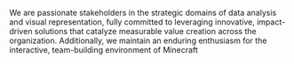We are passionate stakeholders in the strategic domains of data analysis and visual representation, fully committed to leveraging innovative, impact-driven solutions that catalyze measurable value creation across the organization. Additionally, we maintain an enduring enthusiasm for the interactive, team-building environment of Minecraft
